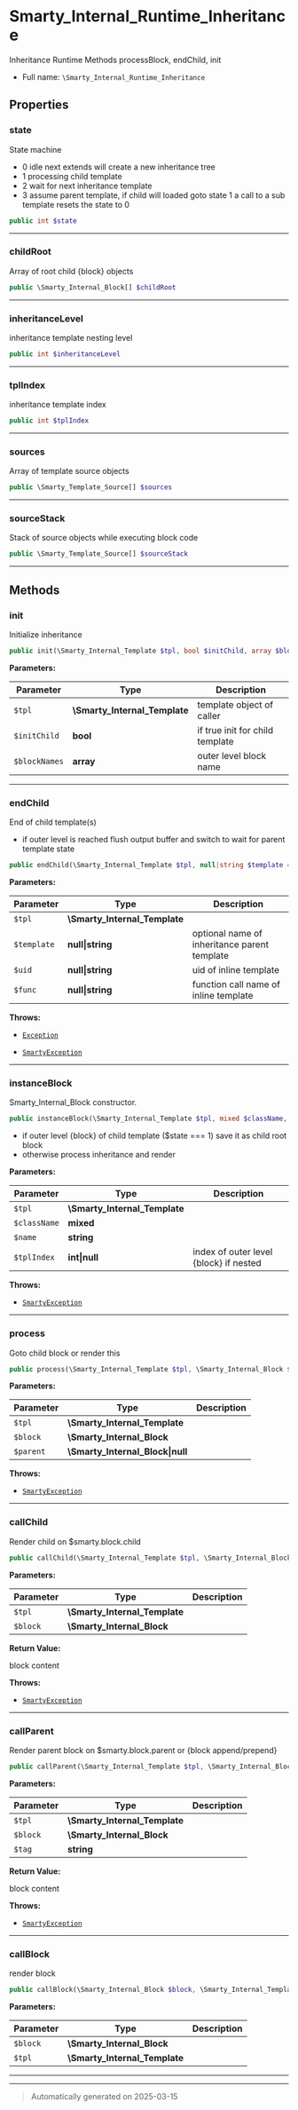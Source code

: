 
# Smarty_Internal_Runtime_Inheritance

Inheritance Runtime Methods processBlock, endChild, init



* Full name: `\Smarty_Internal_Runtime_Inheritance`



## Properties


### state

State machine
- 0 idle next extends will create a new inheritance tree
- 1 processing child template
- 2 wait for next inheritance template
- 3 assume parent template, if child will loaded goto state 1
    a call to a sub template resets the state to 0

```php
public int $state
```






***

### childRoot

Array of root child {block} objects

```php
public \Smarty_Internal_Block[] $childRoot
```






***

### inheritanceLevel

inheritance template nesting level

```php
public int $inheritanceLevel
```






***

### tplIndex

inheritance template index

```php
public int $tplIndex
```






***

### sources

Array of template source objects

```php
public \Smarty_Template_Source[] $sources
```






***

### sourceStack

Stack of source objects while executing block code

```php
public \Smarty_Template_Source[] $sourceStack
```






***

## Methods


### init

Initialize inheritance

```php
public init(\Smarty_Internal_Template $tpl, bool $initChild, array $blockNames = array()): mixed
```








**Parameters:**

| Parameter | Type | Description |
|-----------|------|-------------|
| `$tpl` | **\Smarty_Internal_Template** | template object of caller |
| `$initChild` | **bool** | if true init for child template |
| `$blockNames` | **array** | outer level block name |





***

### endChild

End of child template(s)
- if outer level is reached flush output buffer and switch to wait for parent template state

```php
public endChild(\Smarty_Internal_Template $tpl, null|string $template = null, null|string $uid = null, null|string $func = null): mixed
```








**Parameters:**

| Parameter | Type | Description |
|-----------|------|-------------|
| `$tpl` | **\Smarty_Internal_Template** |  |
| `$template` | **null&#124;string** | optional name of inheritance parent template |
| `$uid` | **null&#124;string** | uid of inline template |
| `$func` | **null&#124;string** | function call name of inline template |




**Throws:**

- [`Exception`](./Exception.md)

- [`SmartyException`](./SmartyException.md)



***

### instanceBlock

Smarty_Internal_Block constructor.

```php
public instanceBlock(\Smarty_Internal_Template $tpl, mixed $className, string $name, int|null $tplIndex = null): mixed
```

- if outer level {block} of child template ($state === 1) save it as child root block
- otherwise process inheritance and render






**Parameters:**

| Parameter | Type | Description |
|-----------|------|-------------|
| `$tpl` | **\Smarty_Internal_Template** |  |
| `$className` | **mixed** |  |
| `$name` | **string** |  |
| `$tplIndex` | **int&#124;null** | index of outer level {block} if nested |




**Throws:**

- [`SmartyException`](./SmartyException.md)



***

### process

Goto child block or render this

```php
public process(\Smarty_Internal_Template $tpl, \Smarty_Internal_Block $block, \Smarty_Internal_Block|null $parent = null): mixed
```








**Parameters:**

| Parameter | Type | Description |
|-----------|------|-------------|
| `$tpl` | **\Smarty_Internal_Template** |  |
| `$block` | **\Smarty_Internal_Block** |  |
| `$parent` | **\Smarty_Internal_Block&#124;null** |  |




**Throws:**

- [`SmartyException`](./SmartyException.md)



***

### callChild

Render child on \$smarty.block.child

```php
public callChild(\Smarty_Internal_Template $tpl, \Smarty_Internal_Block $block): null|string
```








**Parameters:**

| Parameter | Type | Description |
|-----------|------|-------------|
| `$tpl` | **\Smarty_Internal_Template** |  |
| `$block` | **\Smarty_Internal_Block** |  |


**Return Value:**

block content



**Throws:**

- [`SmartyException`](./SmartyException.md)



***

### callParent

Render parent block on \$smarty.block.parent or {block append/prepend}

```php
public callParent(\Smarty_Internal_Template $tpl, \Smarty_Internal_Block $block, string $tag): null|string
```








**Parameters:**

| Parameter | Type | Description |
|-----------|------|-------------|
| `$tpl` | **\Smarty_Internal_Template** |  |
| `$block` | **\Smarty_Internal_Block** |  |
| `$tag` | **string** |  |


**Return Value:**

block content



**Throws:**

- [`SmartyException`](./SmartyException.md)



***

### callBlock

render block

```php
public callBlock(\Smarty_Internal_Block $block, \Smarty_Internal_Template $tpl): mixed
```








**Parameters:**

| Parameter | Type | Description |
|-----------|------|-------------|
| `$block` | **\Smarty_Internal_Block** |  |
| `$tpl` | **\Smarty_Internal_Template** |  |





***


***
> Automatically generated on 2025-03-15
